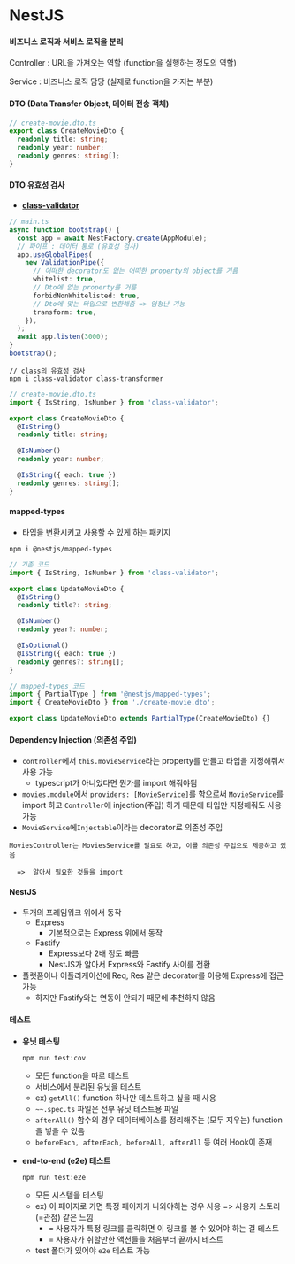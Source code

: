 # NestJS



#### 비즈니스 로직과 서비스 로직을 분리

Controller : URL을 가져오는 역할 (function을 실행하는 정도의 역할)

Service : 비즈니스 로직 담당 (실제로 function을 가지는 부분)



#### DTO (Data Transfer Object, 데이터 전송 객체)

```typescript
// create-movie.dto.ts
export class CreateMovieDto {
  readonly title: string;
  readonly year: number;
  readonly genres: string[];
}
```



#### DTO 유효성 검사

- [**class-validator**](https://github.com/typestack/class-validator)

```typescript
// main.ts
async function bootstrap() {
  const app = await NestFactory.create(AppModule);
  // 파이프 : 데이터 통로 (유효성 검사)
  app.useGlobalPipes(
  	new ValidationPipe({
      // 어떠한 decorator도 없는 어떠한 property의 object를 거름
      whitelist: true,
      // Dto에 없는 property를 거름
      forbidNonWhitelisted: true,
      // Dto에 맞는 타입으로 변환해줌 => 엄청난 기능
      transform: true,
    }),
  );
  await app.listen(3000);
}
bootstrap();
```



```
// class의 유효성 검사
npm i class-validator class-transformer
```

```typescript
// create-movie.dto.ts
import { IsString, IsNumber } from 'class-validator';

export class CreateMovieDto {
  @IsString()
  readonly title: string;

  @IsNumber()
  readonly year: number;

  @IsString({ each: true })
  readonly genres: string[];
}
```



#### mapped-types

- 타입을 변환시키고 사용할 수 있게 하는 패키지

```
npm i @nestjs/mapped-types
```

```typescript
// 기존 코드
import { IsString, IsNumber } from 'class-validator';

export class UpdateMovieDto {
  @IsString()
  readonly title?: string;

  @IsNumber()
  readonly year?: number;

  @IsOptional()
  @IsString({ each: true })
  readonly genres?: string[];
}

// mapped-types 코드
import { PartialType } from '@nestjs/mapped-types';
import { CreateMovieDto } from './create-movie.dto';

export class UpdateMovieDto extends PartialType(CreateMovieDto) {}
```



#### Dependency Injection (의존성 주입)

- `controller`에서 `this.movieService`라는 property를 만들고 타입을 지정해줘서 사용 가능
  - typescript가 아니었다면 뭔가를 import 해줘야됨
- `movies.module`에서 `providers: [MovieService]`를 함으로써 `MovieService`를 import 하고 `Controller`에 injection(주입) 하기 때문에 타입만 지정해줘도 사용 가능
- `MovieService`에`Injectable`이라는 decorator로 의존성 주입

```
MoviesController는 MoviesService를 필요로 하고, 이를 의존성 주입으로 제공하고 있음

  =>  알아서 필요한 것들을 import
```



#### NestJS

- 두개의 프레임워크 위에서 동작
  - Express
    - 기본적으로는 Express 위에서 동작
  - Fastify
    - Express보다 2배 정도 빠름
    - NestJS가 알아서 Express와 Fastify 사이를 전환
- 플랫폼이나 어플리케이션에 Req, Res 같은 decorator를 이용해 Express에 접근 가능
  - 하지만 Fastify와는 연동이 안되기 때문에 추천하지 않음



#### 테스트

- **유닛 테스팅**

  ```
  npm run test:cov
  ```

  - 모든 function을 따로 테스트
  - 서비스에서 분리된 유닛을 테스트
  - ex) `getAll()` function 하나만 테스트하고 싶을 때 사용
  - `~~.spec.ts` 파일은 전부 유닛 테스트용 파일
  - `afterAll()` 함수의 경우 데이터베이스를 정리해주는 (모두 지우는) function을 넣을 수 있음
  - `beforeEach, afterEach, beforeAll, afterAll` 등 여러 Hook이 존재

- **end-to-end (e2e) 테스트**

  ```
  npm run test:e2e
  ```

  - 모든 시스템을 테스팅
  - ex) 이 페이지로 가면 특정 페이지가 나와야하는 경우 사용 => 사용자 스토리(=관점) 같은 느낌
    - = 사용자가 특정 링크를 클릭하면 이 링크를 볼 수 있어야 하는 걸 테스트
    - = 사용자가 취할만한 액션들을 처음부터 끝까지 테스트
  - test 폴더가 있어야 `e2e` 테스트 가능